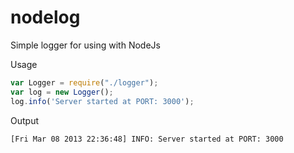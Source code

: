 nodelog
=======

Simple logger for using with NodeJs

Usage
```js
var Logger = require("./logger");
var log = new Logger();
log.info('Server started at PORT: 3000');
````

Output
````
[Fri Mar 08 2013 22:36:48] INFO: Server started at PORT: 3000
````

